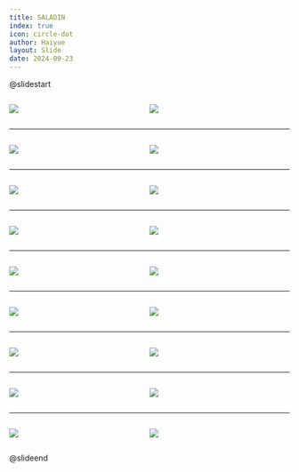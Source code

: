 ```yaml
---
title: SALADIN
index: true
icon: circle-dot
author: Haiyue
layout: Slide
date: 2024-09-23
---
```

 
@slidestart

<div style="display:flex">
<div style="flex:1">

![](https://raw.githubusercontent.com/yclord/reading/refs/heads/master/english/Level-T/SALADIN/001.webp)
</div>
<div style="flex:1">

![](https://raw.githubusercontent.com/yclord/reading/refs/heads/master/english/Level-T/SALADIN/002.webp)
</div>
</div>

---

<div style="display:flex">
<div style="flex:1">

![](https://raw.githubusercontent.com/yclord/reading/refs/heads/master/english/Level-T/SALADIN/003.webp)
</div>
<div style="flex:1">

![](https://raw.githubusercontent.com/yclord/reading/refs/heads/master/english/Level-T/SALADIN/004.webp)
</div>
</div>

---

<div style="display:flex">
<div style="flex:1">

![](https://raw.githubusercontent.com/yclord/reading/refs/heads/master/english/Level-T/SALADIN/005.webp)
</div>
<div style="flex:1">

![](https://raw.githubusercontent.com/yclord/reading/refs/heads/master/english/Level-T/SALADIN/006.webp)
</div>
</div>

---

<div style="display:flex">
<div style="flex:1">

![](https://raw.githubusercontent.com/yclord/reading/refs/heads/master/english/Level-T/SALADIN/007.webp)
</div>
<div style="flex:1">

![](https://raw.githubusercontent.com/yclord/reading/refs/heads/master/english/Level-T/SALADIN/008.webp)
</div>
</div>

---

<div style="display:flex">
<div style="flex:1">

![](https://raw.githubusercontent.com/yclord/reading/refs/heads/master/english/Level-T/SALADIN/009.webp)
</div>
<div style="flex:1">

![](https://raw.githubusercontent.com/yclord/reading/refs/heads/master/english/Level-T/SALADIN/010.webp)
</div>
</div>

---

<div style="display:flex">
<div style="flex:1">

![](https://raw.githubusercontent.com/yclord/reading/refs/heads/master/english/Level-T/SALADIN/011.webp)
</div>
<div style="flex:1">

![](https://raw.githubusercontent.com/yclord/reading/refs/heads/master/english/Level-T/SALADIN/012.webp)
</div>
</div>

---

<div style="display:flex">
<div style="flex:1">

![](https://raw.githubusercontent.com/yclord/reading/refs/heads/master/english/Level-T/SALADIN/013.webp)
</div>
<div style="flex:1">

![](https://raw.githubusercontent.com/yclord/reading/refs/heads/master/english/Level-T/SALADIN/014.webp)
</div>
</div>

---

<div style="display:flex">
<div style="flex:1">

![](https://raw.githubusercontent.com/yclord/reading/refs/heads/master/english/Level-T/SALADIN/015.webp)
</div>
<div style="flex:1">

![](https://raw.githubusercontent.com/yclord/reading/refs/heads/master/english/Level-T/SALADIN/016.webp)
</div>
</div>

---

<div style="display:flex">
<div style="flex:1">

![](https://raw.githubusercontent.com/yclord/reading/refs/heads/master/english/Level-T/SALADIN/017.webp)
</div>
<div style="flex:1">

![](https://raw.githubusercontent.com/yclord/reading/refs/heads/master/english/Level-T/SALADIN/018.webp)
</div>
</div>

@slideend